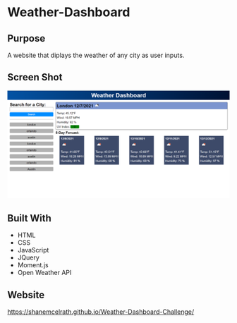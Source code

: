 # Weather-Dashboard

## Purpose
A website that diplays the weather of any city as user inputs.

## Screen Shot
![ScreenShot](./assets/images/Screenshot1.png?raw=true "Web-Page")

## Built With
* HTML
* CSS
* JavaScript
* JQuery
* Moment.js
* Open Weather API

## Website
https://shanemcelrath.github.io/Weather-Dashboard-Challenge/